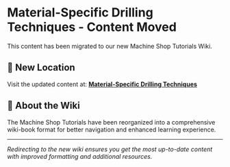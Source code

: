 # Material-Specific Drilling Techniques - Content Moved

This content has been migrated to our new Machine Shop Tutorials Wiki.

## 📍 New Location

Visit the updated content at:
**[Material-Specific Drilling Techniques](https://jonilsson.github.io/machine-shop-tutorials/drill_press/material_specific/)**

## 🔧 About the Wiki

The Machine Shop Tutorials have been reorganized into a comprehensive
wiki-book format for better navigation and enhanced learning experience.

---

*Redirecting to the new wiki ensures you get the most up-to-date content
with improved formatting and additional resources.*
